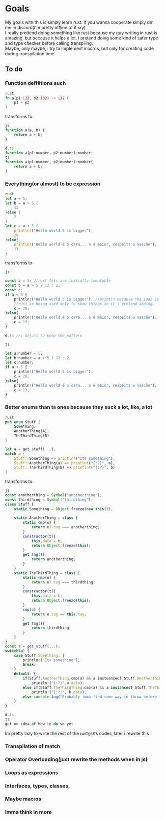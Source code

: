 # Goals

My goals with this is simply learn rust. If you wanna cooperate simply dm me in discord(i'm pretty offline of it sry).
<br>
I really prettend doing something like rust because my guy writing in rust is amazing, but because it helps a lot. I pretend doing some kind of safer type and type checker before calling transpiling.
<br>
Maybe, only maybe, i try to implement macros, but only for creating code during transpilation time.

## To do
### Function deffiitions such
```rust
rust
fn a(p1:i32, p2:i32) -> i32 {
    p1 + p2
}
```
transforms to
```js
js
function a(a, b) {
    return a + b;
}

d.ts
function a(p1:number, p2:number):number;
ts
function a(p1:number, p2:number):number{
    return a + b;
}
```
### Everything(or almost) to be expression
```rs
rust
let a = 5;
let b = a > 5 {
    12
}else {
    2
}
let c = a < 5 {
    println!("Hello world 5 is bigger");
    28
}else{
    println!("Hello world é o cara... a é maior, respeita o vascão");
    13
}
```
transforms to
```js
js

const a = 5; //rust lets are initially immutable
const b = a > 5 ? 12 : 2;
const c;
if a < 5 {
    println!("Hello world 5 is bigger"); //println because the idea is another syntax, not to transform rust to js
    //rust is being used only to show things in it i pretend adding.
    c = 28;
}else{
    println!("Hello world é o cara... a é maior, respeita o vascão");
    c = 13;
}

d.ts //i dojust to keep the pattern

ts

let a:number = 5;
let b:number = a > 5 ? 12 : 2;
let c:number;
if a < 5 {
    println!("Hello world 5 is bigger");
    c = 28;
}else{
    println!("Hello world é o cara... a é maior, respeita o vascão");
    c = 13;
}
```
### Better enums than ts ones because they suck a lot, like, a lot
```rs
rust
pub enum Stuff {
    Something,
    AnotherThing(A),
    TheThirdThing(B)
}

let a = get_stuff(...);
match a {
    Stuff::Something => println!("Its something"),
    Stuff::AnotherThing(a) => println!("{:?}", a),
    Stuff::TheThirdThing(b) => println!("{:?}", b)
}
```
transforms to
```js
js
const anotherthing = Symbol("anotherthing");
const thirdthing = Symbol("thirdthing");
class Stuff {
    static Something = Object.freeze(new this());
    
    static AnotherThing = class {
        static cmp(o) {
            return o?.tag === anotherthing;
        }
        constructor(t){
            this.data = t;
            return Object.freeze(this);
        }
        get tag(){
            return anotherthing;
        }
    }
    static TheThirdThing = class {
        static cmp(o) {
            return o?.tag === thirdthing;
        }
        constructor(t){
            this.data = t;
            return Object.freeze(this);
        }
        cmp(o) {
            return o.tag == this.tag;
        }
        get tag(){
            return thirdthing;
        }
    }
}
const a = get_stuff(...);
switch(a) {
    case Stuff.Something: {
        println!("Its something");
        break;
    }
    default: {
        if(Stuff.AnotherThing.cmp(a) && a insteanceof Stuff.AnotherThing)
            println!("{:?}",a.data);
        else if(Stuff.TheThirdThing.cmp(a) && a instanceof Stuff.TheThirdThing)
            println!("{:?}", b.data);
        else console.log("Probably imma find some way to throw before finish the transpilation when happens of not handling everything");
    }
}

d.ts
ts
got no idea of how to do so yet
```

Im pretty lazy to write the rest of the rust/js/ts codes, later i rewrite this

### Transpilation of match
### Operator Overloading(just rewrite the methods when in js)
### Loops as expressions
### Interfaces, types, classes,
### Maybe macros
### Imma think in more
